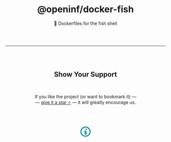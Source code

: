 <div align="center">

# @openinf/docker-fish

🐳 Dockerfiles for the fish shell

</div>

<br /><br />

---

<br /><br />

<div align="center">

## Show Your Support

<br />

<!-- Give a ⭐️ if this project helped you! -->

If you like the project (or want to bookmark it)&nbsp;&mdash;<br />
&mdash;&nbsp;[give it a star ⭐️]&nbsp;&mdash;&nbsp;it will greatly encourage us.

<br /><br />

<a title="The OpenINF website" href="https://open.inf.is" rel="author">
  <img alt="The OpenINF logo" height="32px" width="32px" src="https://raw.githubusercontent.com/openinf/openinf.github.io/live/logo.svg?sanitize=true" />
</a>

</div>

<!-- prettier-ignore-start -->
<!-- PRESERVE LINK DEFINITION LABEL CASE - START -->

[give it a star ⭐️]: https://github.com/openinf/docker-fish/stargazers

<!-- PRESERVE LINK DEFINITION LABEL CASE - END -->
<!-- prettier-ignore-end -->
